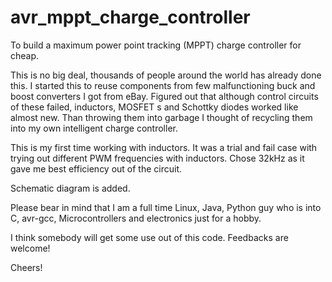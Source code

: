 avr_mppt_charge_controller
==========================

To build a maximum power point tracking (MPPT) charge controller for cheap.

This is no big deal, thousands of people around the world has already done this.
I started this to reuse components from few malfunctioning buck and boost converters I got from eBay.
Figured out that although control circuits of these failed, inductors, MOSFET s and Schottky diodes worked like almost new.
Than throwing them into garbage I thought of recycling them into my own intelligent charge controller.

This is my first time working with inductors. It was a trial and fail case with trying out different PWM frequencies with inductors.
Chose 32kHz as it gave me best efficiency out of the circuit.

Schematic diagram is added.

Please bear in mind that I am a full time Linux, Java, Python guy who is into C, avr-gcc, Microcontrollers and electronics
just for a hobby.

I think somebody will get some use out of this code. Feedbacks are welcome!

Cheers!
